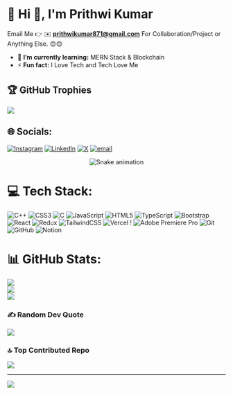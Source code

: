 
# 💫 Hi 👋, I'm Prithwi Kumar 

Email Me 👉 ✉️ **prithwikumar871@gmail.com** For Collaboration/Project or Anything Else. 😊😊

- 🌱 **I’m currently learning:** MERN Stack & Blockchain 
- ⚡ **Fun fact:** I Love Tech and Tech Love Me

## 🏆 GitHub Trophies
![](https://github-profile-trophy.vercel.app/?username=PrithwiKumarSingh&theme=radical&no-frame=false&no-bg=true&margin-w=4)


## 🌐 Socials:
[![Instagram](https://img.shields.io/badge/Instagram-%23E4405F.svg?logo=Instagram&logoColor=white)](https://instagram.com/prithwi_kumar_singh) [![LinkedIn](https://img.shields.io/badge/LinkedIn-%230077B5.svg?logo=linkedin&logoColor=white)](https://linkedin.com/in/prithwisingh/) [![X](https://img.shields.io/badge/X-black.svg?logo=X&logoColor=white)](https://x.com/PrithwiSingh_) [![email](https://img.shields.io/badge/Email-D14836?logo=gmail&logoColor=white)](mailto:prithwikumar871@gmail.com) 

<!-- Snake Game Repo View -->

<div align="center">
  <img src="https://profile-readme-generator.com/assets/snake.svg" alt="Snake animation" />
</div>

# 💻 Tech Stack:
![C++](https://img.shields.io/badge/c++-%2300599C.svg?style=for-the-badge&logo=c%2B%2B&logoColor=white) ![CSS3](https://img.shields.io/badge/css3-%231572B6.svg?style=for-the-badge&logo=css3&logoColor=white) ![C](https://img.shields.io/badge/c-%2300599C.svg?style=for-the-badge&logo=c&logoColor=white) ![JavaScript](https://img.shields.io/badge/javascript-%23323330.svg?style=for-the-badge&logo=javascript&logoColor=%23F7DF1E) ![HTML5](https://img.shields.io/badge/html5-%23E34F26.svg?style=for-the-badge&logo=html5&logoColor=white)  ![TypeScript](https://img.shields.io/badge/typescript-%23007ACC.svg?style=for-the-badge&logo=typescript&logoColor=white) ![Bootstrap](https://img.shields.io/badge/bootstrap-%238511FA.svg?style=for-the-badge&logo=bootstrap&logoColor=white)  ![React](https://img.shields.io/badge/react-%2320232a.svg?style=for-the-badge&logo=react&logoColor=%2361DAFB) ![Redux](https://img.shields.io/badge/redux-%23593d88.svg?style=for-the-badge&logo=redux&logoColor=white) ![TailwindCSS](https://img.shields.io/badge/tailwindcss-%2338B2AC.svg?style=for-the-badge&logo=tailwind-css&logoColor=white)  ![Vercel](https://img.shields.io/badge/vercel-%23000000.svg?style=for-the-badge&logo=vercel&logoColor=white) ! ![Adobe Premiere Pro](https://img.shields.io/badge/Adobe%20Premiere%20Pro-9999FF.svg?style=for-the-badge&logo=Adobe%20Premiere%20Pro&logoColor=white) ![Git](https://img.shields.io/badge/git-%23F05033.svg?style=for-the-badge&logo=git&logoColor=white) ![GitHub](https://img.shields.io/badge/github-%23121011.svg?style=for-the-badge&logo=github&logoColor=white) ![Notion](https://img.shields.io/badge/Notion-%23000000.svg?style=for-the-badge&logo=notion&logoColor=white) 
# 📊 GitHub Stats:
![](https://github-readme-stats.vercel.app/api?username=PrithwiKumarSingh&theme=dark&hide_border=false&include_all_commits=true&count_private=false)<br/>
![](https://nirzak-streak-stats.vercel.app/?user=PrithwiKumarSingh&theme=dark&hide_border=false)<br/>
![](https://github-readme-stats.vercel.app/api/top-langs/?username=PrithwiKumarSingh&theme=dark&hide_border=false&include_all_commits=true&count_private=false&layout=compact)


### ✍️ Random Dev Quote
![](https://quotes-github-readme.vercel.app/api?type=horizontal&theme=radical)

### 🔝 Top Contributed Repo
![](https://github-contributor-stats.vercel.app/api?username=PrithwiKumarSingh&limit=5&theme=dark&combine_all_yearly_contributions=true)

---
[![](https://visitcount.itsvg.in/api?id=PrithwiKumarSingh&icon=0&color=0)](https://visitcount.itsvg.in)

<!-- Proudly created with GPRM ( https://gprm.itsvg.in ) -->
